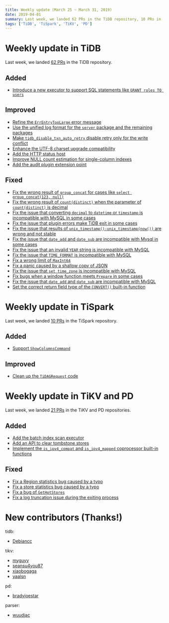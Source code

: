 ```yaml
---
title: Weekly update (March 25 ~ March 31, 2019)
date: 2019-04-01
summary: Last week, we landed 62 PRs in the TiDB repository, 10 PRs in the TiSpark repository, and 21 PRs in the TiKV and PD repositories.
tags: ['TiDB', 'TiSpark', 'TiKV', 'PD']
---
```



# Weekly update in TiDB

Last week, we landed [62 PRs](https://github.com/pingcap/tidb/pulls?page=1&q=is%3Apr+is%3Amerged+merged%3A2019-03-25..2019-03-31&utf8=%E2%9C%93) in the TiDB repository.

## Added

- [Introduce a new executor to support SQL statements like `GRANT roles TO users`](https://github.com/pingcap/tidb/pull/9721)

## Improved

- [Refine the `ErrEntryTooLarge` error message](https://github.com/pingcap/tidb/pull/9881)
- [Use the unified log format for the `server` package and the remaining packages](https://github.com/pingcap/tidb/pull/9878)
- [Make `tidb_disable_txn_auto_retry` disable retry only for the write conflict](https://github.com/pingcap/tidb/pull/9827)
- [Enhance the UTF-8 charset upgrade compatibility](https://github.com/pingcap/tidb/pull/9820)
- [Add the HTTP status host](https://github.com/pingcap/tidb/pull/9814)
- [Improve NULL count estimation for single-column indexes](https://github.com/pingcap/tidb/pull/9474)
- [Add the audit plugin extension point](https://github.com/pingcap/tidb/pull/9136)

## Fixed

- [Fix the wrong result of `group_concat` for cases like `select group_concat(123, null)`](https://github.com/pingcap/tidb/pull/9921)
- [Fix the wrong result of `count(distinct)` when the parameter of `count(distinct)` is decimal](https://github.com/pingcap/tidb/pull/9901)
- [Fix the issue that converting `decimal` to `datetime` or `timestamp` is incompatible with MySQL in some cases](https://github.com/pingcap/tidb/pull/9899)
- [Fix the issue that plugin errors make TiDB exit in some cases](https://github.com/pingcap/tidb/pull/9889)
- [Fix the issue that results of `unix_timestamp()-unix_timestamp(now())` are wrong and not stable](https://github.com/pingcap/tidb/pull/9884)
- [Fix the issue that `date_add` and `date_sub` are incompatible with Mysql in some cases](https://github.com/pingcap/tidb/pull/9874)
- [Fix the issue that an invalid `YEAR` string is incompatible with MySQL](https://github.com/pingcap/tidb/issues/9767)
- [Fix the issue that `TIME_FORMAT` is incompatible with MySQL](https://github.com/pingcap/tidb/pull/9841)
- [Fix a wrong limit of `MaxInt64`](https://github.com/pingcap/tidb/pull/9834)
- [Fix a panic caused by a shallow copy of JSON](https://github.com/pingcap/tidb/pull/9833)
- [Fix the issue that `set time_zone` is incompatible with MySQL](https://github.com/pingcap/tidb/pull/9822)
- [Fix bugs when a window function meets `Prepare` in some cases](https://github.com/pingcap/tidb/pull/9795)
- [Fix the issue that `date_add` and `date_sub` are incompatible with MySQL](https://github.com/pingcap/tidb/pull/9702)
- [Set the correct return field type of the `CONVERT()` built-in function](https://github.com/pingcap/tidb/pull/9305)

# Weekly update in TiSpark

Last week, we landed [10 PRs](https://github.com/pingcap/tispark/pulls?utf8=%E2%9C%93&q=is%3Apr+is%3Amerged+merged%3A2019-03-25..2019-03-31+) in the TiSpark repository.

## Added

- [Support `ShowColumnsCommand`](https://github.com/pingcap/tispark/pull/614)

## Improved

- [Clean up the `TiDAGRequest` code](https://github.com/pingcap/tispark/pull/616)

# Weekly update in TiKV and PD

Last week, we landed [21 PRs](https://github.com/search?q=repo%3Atikv%2Ftikv+repo%3Apingcap%2Fpd+is%3Apr+is%3Amerged+merged%3A2019-03-25..2019-03-31&type=Issues) in the TiKV and PD repositories.

## Added

* [Add the batch index scan executor](https://github.com/tikv/tikv/pull/4419)
* [Add an API to clear tombstone stores](https://github.com/pingcap/pd/pull/1472)
* [Implement the `is_ipv4_compat` and `is_ipv4_mapped` coprocessor built-in functions](https://github.com/tikv/tikv/pull/4407)

## Fixed

* [Fix a Region statistics bug caused by a typo](https://github.com/tikv/tikv/pull/4452)
* [Fix a store statistics bug caused by a typo](https://github.com/tikv/tikv/pull/4436)
* [Fix a bug of `GetHotStores`](https://github.com/pingcap/pd/pull/1487)
* [Fix a log truncation issue during the exiting process](https://github.com/tikv/tikv/pull/4448)

# New contributors (Thanks!)

tidb:

- [Debiancc](https://github.com/Debiancc)

tikv:

- [myguyy](https://github.com/myguyy)
- [seansu4you87](https://github.com/seansu4you87)
- [xiaobogaga](https://github.com/xiaobogaga)
- [yaalsn](https://github.com/yaalsn)

pd:

- [bradyjoestar](https://github.com/bradyjoestar)

parser:

- [wuudjac](https://github.com/wuudjac)